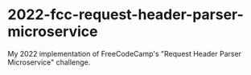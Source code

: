 # 2022-fcc-request-header-parser-microservice
My 2022 implementation of FreeCodeCamp's "Request Header Parser Microservice" challenge.
